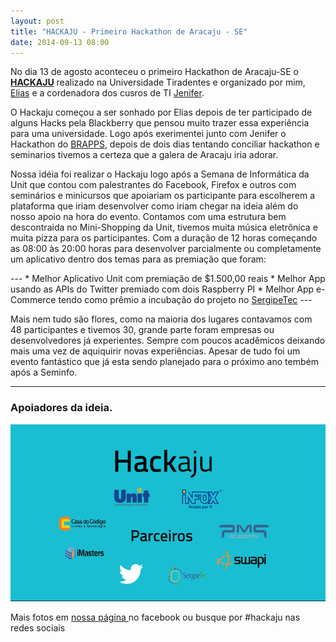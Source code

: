 ```yaml
---
layout: post
title: "HACKAJU - Primeiro Hackathon de Aracaju - SE"
date: 2014-09-13 08:00
---
```


<p class="text-post">
    No dia 13 de agosto aconteceu o primeiro Hackathon de Aracaju-SE o <a href="https://hackaju.com.br"><b>HACKAJU</b></a> realizado na Universidade Tiradentes e organizado por mim, 
    <a href="https://github.com/eliasdevelop">Elias</a> e a cordenadora dos cusros de TI <a href="http://lattes.cnpq.br/9297698513235759">Jenifer</a>.
</p>
<p class="text-post">
	O Hackaju começou a ser sonhado por Elias depois de ter participado de alguns Hacks pela Blackberry que pensou muito trazer essa experiência para uma universidade. Logo após exerimentei junto com Jenifer o Hackathon do <a href="http://brappsbrasil.com/">BRAPPS</a>, depois de dois dias tentando conciliar hackathon e seminarios tivemos a certeza que a galera de Aracaju iria adorar.
</p>
<p class="text-post">
	Nossa idéia foi realizar o Hackaju logo após a Semana de Informática da Unit que contou com palestrantes do Facebook, Firefox e outros com seminários e minicursos que apoiariam os participante para escolherem a plataforma que iriam desenvolver como iriam chegar na ideia além do nosso apoio na hora do evento. 
	Contamos com uma estrutura bem descontraida no Mini-Shopping da Unit, tivemos muita música eletrônica e muita pizza para os participantes. Com a duração de 12 horas começando as 08:00 às 20:00 horas para desenvolver parcialmente ou completamente um aplicativo dentro dos temas para as premiação que foram:
</p>
---
* Melhor Aplicativo Unit com premiação de $1.500,00 reais
* Melhor App usando as APIs do Twitter premiado com dois Raspberry PI
* Melhor App e-Commerce  tendo como prêmio a incubação do projeto no <a href="http://www.sergipetec.se.gov.br/">SergipeTec</a>
---

<p class="text-post">
	Mais nem tudo são flores, como na maioria dos lugares contavamos com 48 participantes e tivemos 30, grande parte foram empresas ou desenvolvedores já experientes. Sempre com poucos acadêmicos deixando mais uma vez de aquiquirir novas experiências. Apesar de tudo foi um evento fantástico que já esta sendo planejado para o próximo ano tembém após a Seminfo.
</p>

---
<h3>
    Apoiadores da ideia.
</h3>
<div>
	<img src="/public/img/talk_hackaju.png" alt="Parceiros do HACKAJU">
</div>

<p>Mais fotos em <a href="https://www.facebook.com/hackaju">nossa página </a> no facebook ou busque por #hackaju nas redes sociais</p>
